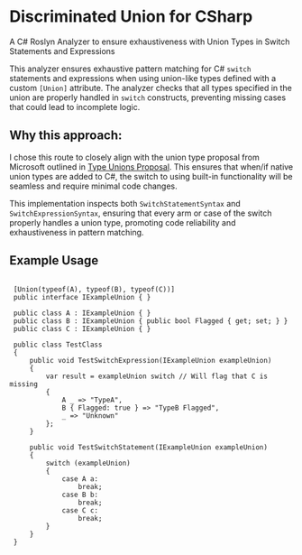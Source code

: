 # Discriminated Union for CSharp
A C# Roslyn Analyzer to ensure exhaustiveness with Union Types in Switch Statements and Expressions

This analyzer ensures exhaustive pattern matching for C# `switch` statements and expressions when using union-like types defined with a custom `[Union]` attribute. The analyzer checks that all types specified in the union are properly handled in `switch` constructs, preventing missing cases that could lead to incomplete logic.

## Why this approach:
I chose this route to closely align with the union type proposal from Microsoft outlined in [Type Unions Proposal](https://github.com/dotnet/csharplang/blob/main/proposals/TypeUnions.md). This ensures that when/if native union types are added to C#, the switch to using built-in functionality will be seamless and require minimal code changes.

This implementation inspects both `SwitchStatementSyntax` and `SwitchExpressionSyntax`, ensuring that every arm or case of the switch properly handles a union type, promoting code reliability and exhaustiveness in pattern matching.

## Example Usage

``` CSharp

 [Union(typeof(A), typeof(B), typeof(C))]
 public interface IExampleUnion { }

 public class A : IExampleUnion { }
 public class B : IExampleUnion { public bool Flagged { get; set; } }
 public class C : IExampleUnion { }

 public class TestClass
 {
     public void TestSwitchExpression(IExampleUnion exampleUnion)
     {
         var result = exampleUnion switch // Will flag that C is missing
         {
             A _ => "TypeA",
             B { Flagged: true } => "TypeB Flagged",
             _ => "Unknown"
         };
     }
     
     public void TestSwitchStatement(IExampleUnion exampleUnion)
     {
         switch (exampleUnion)
         {
             case A a:
                 break;
             case B b:
                 break;
             case C c:
                 break;
         }
     }
 }
```
